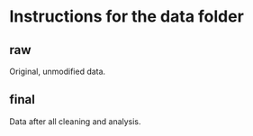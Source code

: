 # Instructions for the data folder

## raw
Original, unmodified data.


## final
Data after all cleaning and analysis.